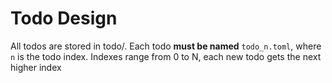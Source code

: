 # Todo Design

All todos are stored in todo/.
Each todo **must be named** `todo_n.toml`, where `n` is the todo index.
Indexes range from 0 to N, each new todo gets the next higher index
